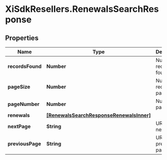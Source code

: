 # XiSdkResellers.RenewalsSearchResponse

## Properties

Name | Type | Description | Notes
------------ | ------------- | ------------- | -------------
**recordsFound** | **Number** | Number of records found. | [optional] 
**pageSize** | **Number** | Number of records in a page. | [optional] 
**pageNumber** | **Number** | Number of page. | [optional] 
**renewals** | [**[RenewalsSearchResponseRenewalsInner]**](RenewalsSearchResponseRenewalsInner.md) |  | [optional] 
**nextPage** | **String** | URL for the next page. | [optional] 
**previousPage** | **String** | URL for the previous page. | [optional] 


